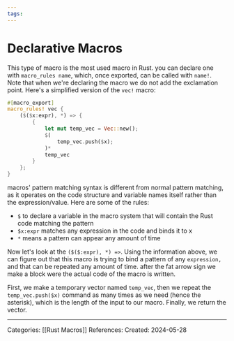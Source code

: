 ```yaml
---
tags:
---
```

# Declarative Macros
This type of macro is the most used macro in Rust. you can declare one with `macro_rules name`, which, once exported, can be called with `name!`. Note that when we're declaring the macro we do not add the exclamation point. Here's a simplified version of the `vec!` macro:
``` rust
#[macro_export]
macro_rules! vec {
	($($x:expr), *) => {
		{
			let mut temp_vec = Vec::new();
			$(
				temp_vec.push($x);
			)*
			temp_vec
		}
	};
}
```
macros' pattern matching syntax is different from normal pattern matching, as it operates on the code structure and variable names itself rather than the expression/value. Here are some of the rules:

- `$` to declare a variable in the macro system that will contain the Rust code matching the pattern
- `$x:expr` matches any expression in the code and binds it to x
- `*` means a pattern can appear any amount of time

Now let's look at the `($($:expr), *) =>`. Using the information above, we can figure out that this macro is trying to bind a pattern of any `expression, ` and that can be repeated any amount of time. after the fat arrow sign we make a block were the actual code of the macro is written.

First, we make a temporary vector named `temp_vec`, then we repeat the `temp_vec.push($x)` command as many times as we need (hence the asterisk), which is the length of the input to our macro. Finally, we return the vector.



---
Categories: [[Rust Macros]]
References:
Created: 2024-05-28

